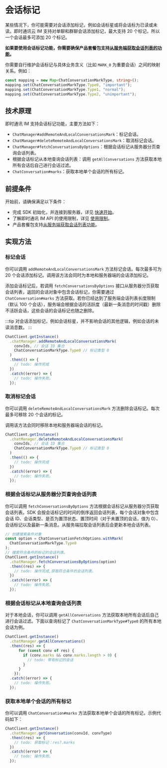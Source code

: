 # 会话标记

<Toc />

某些情况下，你可能需要对会话添加标记，例如会话标星或将会话标为已读或未读。即时通讯云 IM 支持对单聊和群聊会话添加标记，最大支持 20 个标记，所以一个会话最多可添加 20 个标记。

**如果要使用会话标记功能，你需要确保产品套餐包支持[从服务端获取会话列表的功能](conversation_list.html#从服务器分页获取会话列表)。**

你需要自行维护会话标记与具体业务含义（比如 `MARK_0` 为重要会话）之间的映射关系。例如：

```typescript
const mapping = new Map<ChatConversationMarkType, string>();
mapping.set(ChatConversationMarkType.Type0, "important");
mapping.set(ChatConversationMarkType.Type1, "normal");
mapping.set(ChatConversationMarkType.Type2, "unimportant");
```

## 技术原理

即时通讯 IM 支持会话标记功能，主要方法如下：

- `ChatManager#addRemoteAndLocalConversationsMark`：标记会话。
- `ChatManager#deleteRemoteAndLocalConversationsMark`：取消标记会话。
- `ChatManager#fetchConversationsByOptions`：根据会话标记从服务器分页查询会话列表。
- 根据会话标记从本地查询会话列表：调用 `getAllConversations` 方法获取本地所有会话后自己进行会话过滤。
- `ChatConversation#marks`：获取本地单个会话的所有标记。

## 前提条件

开始前，请确保满足以下条件：

- 完成 SDK 初始化，并连接到服务器，详见 [快速开始](quickstart.html)。
- 了解即时通讯 IM API 的使用限制，详见 [使用限制](/product/limitation.html)。
- 产品套餐包支持[从服务端获取会话列表功能](conversation_list#从服务器分页获取会话列表)。

## 实现方法

### 标记会话

你可以调用 `addRemoteAndLocalConversationsMark` 方法标记会话。每次最多可为 20 个会话添加标记。调用该方法会同时为本地和服务器端的会话添加标记。

添加会话标记后，若调用 `fetchConversationsByOptions` 接口从服务器分页获取会话列表，返回的会话对象中包含会话标记，你需要通过 `ChatConversation#marks` 方法获取。若你已经达到了服务端会话列表长度限制（默认 100 个会话），服务端会根据会话的活跃度（最新一条消息的时间戳）删除不活跃会话，这些会话的会话标记也随之删除。

:::tip
对会话添加标记，例如会话标星，并不影响会话的其他逻辑，例如会话的未读消息数。
:::

```typescript
ChatClient.getInstance()
  .chatManager.addRemoteAndLocalConversationsMark(
    convIds, // 会话 ID 集合
    ChatConversationMarkType.Type0 // 标记类型 0
  )
  .then(() => {
    // todo: 操作完成
  })
  .catch((error) => {
    // todo: 操作失败。
  });
```

### 取消标记会话

你可以调用 `deleteRemoteAndLocalConversationsMark` 方法删除会话标记。每次最多可移除 20 个会话的标记。

调用该方法会同时移除本地和服务器端会话的标记。

```typescript
ChatClient.getInstance()
  .chatManager.deleteRemoteAndLocalConversationsMark(
    convIds, // 会话 ID 集合
    ChatConversationMarkType.Type0 // 标记类型 0
  )
  .then(() => {
    // todo: 操作完成
  })
  .catch((error) => {
    // todo: 操作失败。
  });
```

### 根据会话标记从服务器分页查询会话列表

你可以调用 `fetchConversationsByOptions` 方法根据会话标记从服务器分页获取会话列表。SDK 会按会话标记的时间的倒序返回会话列表，每个会话对象中包含会话 ID、会话类型、是否为置顶状态、置顶时间（对于未置顶的会话，值为 0）、会话标记以及最新一条消息。从服务端拉取会话列表后会更新本地会话列表。

```typescript
// 创建搜索条件对象
const option = ChatConversationFetchOptions.withMark(
  ChatConversationMarkType.Type0
);
// 搜索符合条件的标记的会话列表。
ChatClient.getInstance()
  .chatManager.fetchConversationsByOptions(option)
  .then((res) => {
    // todo: 操作完成,获取符合条件的会话列表。
  })
  .catch((error) => {
    // todo: 操作失败。
  });
```

### 根据会话标记从本地查询会话列表

对于本地会话，你可以调用 `getAllConversations` 方法获取本地所有会话后自己进行会话过滤。下面以查询标记了 `ChatConversationMarkType#Type0` 的所有本地会话为例。

```typescript
ChatClient.getInstance()
  .chatManager.getAllConversations()
  .then((res) => {
      for (const conv of res) {
        if (conv.marks && conv.marks.length > 0) {
          // todo: 带有标记的会话
        }
      }
    });
  .catch((error) => {
    // todo: 操作失败。
  });
```

### 获取本地单个会话的所有标记

你可以调用 `ChatConversation#marks` 方法获取本地单个会话的所有标记，示例代码如下：

```typescript
ChatClient.getInstance()
  .chatManager.getConversation(convId, convType)
  .then((res) => {
    // todo: 获取标记：res?.marks
  })
  .catch((error) => {
    // todo: 操作失败。
  });
```
